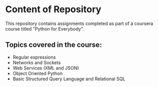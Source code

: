 # Content of Repository
This repository contains assignments completed as part of a coursera course titled "Python for Everybody". 

## Topics covered in the course:
- Regular expressions
- Networks and Sockets
- Web Services (XML and JSON)
- Object Oriented Python
- Basic Structured Query Language and Relational SQL




